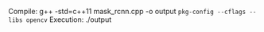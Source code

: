 Compile: g++ -std=c++11 mask_rcnn.cpp -o output `pkg-config --cflags --libs opencv`
Execution: ./output
